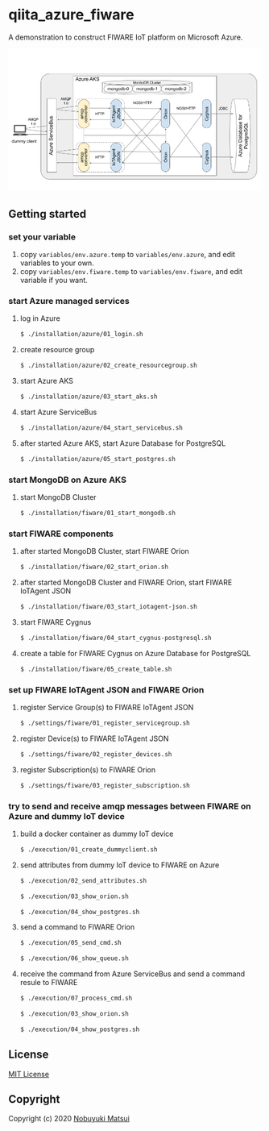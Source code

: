# qiita\_azure\_fiware
A demonstration to construct FIWARE IoT platform on Microsoft Azure.

![architecture](./azure_fiware.png)

## Getting started
### set your variable
1. copy `variables/env.azure.temp` to `variables/env.azure`, and edit variables to your own.
1. copy `variables/env.fiware.temp` to `variables/env.fiware`, and edit variable if you want.

### start Azure managed services
1. log in Azure

    ```bash
    $ ./installation/azure/01_login.sh
    ```
1. create resource group

    ```bash
    $ ./installation/azure/02_create_resourcegroup.sh
    ```
1. start Azure AKS

    ```bash
    $ ./installation/azure/03_start_aks.sh
    ```
1. start Azure ServiceBus

    ```bash
    $ ./installation/azure/04_start_servicebus.sh
    ```
1. after started Azure AKS, start Azure Database for PostgreSQL

    ```bash
    $ ./installation/azure/05_start_postgres.sh
    ```
### start MongoDB on Azure AKS
1. start MongoDB Cluster

    ```bash
    $ ./installation/fiware/01_start_mongodb.sh
    ```
### start FIWARE components
1. after started MongoDB Cluster, start FIWARE Orion

    ```bash
    $ ./installation/fiware/02_start_orion.sh
    ```
1. after started MongoDB Cluster and FIWARE Orion, start FIWARE IoTAgent JSON

    ```bash
    $ ./installation/fiware/03_start_iotagent-json.sh
    ```
1. start FIWARE Cygnus

    ```bash
    $ ./installation/fiware/04_start_cygnus-postgresql.sh
    ```
1. create a table for FIWARE Cygnus on Azure Database for PostgreSQL

    ```bash
    $ ./installation/fiware/05_create_table.sh
    ```
### set up FIWARE IoTAgent JSON and FIWARE Orion
1. register Service Group(s) to FIWARE IoTAgent JSON

    ```bash
    $ ./settings/fiware/01_register_servicegroup.sh
    ```
1. register Device(s) to FIWARE IoTAgent JSON

    ```bash
    $ ./settings/fiware/02_register_devices.sh
    ```
1. register Subscription(s) to FIWARE Orion

    ```bash
    $ ./settings/fiware/03_register_subscription.sh
    ```
### try to send and receive amqp messages between FIWARE on Azure and dummy IoT device
1. build a docker container as dummy IoT device

    ```bash
    $ ./execution/01_create_dummyclient.sh
    ```
1. send attributes from dummy IoT device to FIWARE on Azure

    ```bash
    $ ./execution/02_send_attributes.sh
    ```
    ```bash
    $ ./execution/03_show_orion.sh
    ```
    ```bash
    $ ./execution/04_show_postgres.sh
    ```
1. send a command to FIWARE Orion

    ```bash
    $ ./execution/05_send_cmd.sh
    ```
    ```bash
    $ ./execution/06_show_queue.sh
    ```
1. receive the command from Azure ServiceBus and send a command resule to FIWARE

    ```bash
    $ ./execution/07_process_cmd.sh
    ```
    ```bash
    $ ./execution/03_show_orion.sh
    ```
    ```bash
    $ ./execution/04_show_postgres.sh
    ```

## License

[MIT License](/LICENSE)

## Copyright
Copyright (c) 2020 [Nobuyuki Matsui](mailto:nobuyuki.matsui@gmail.com)

